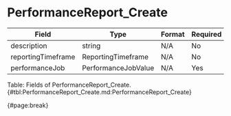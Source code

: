 <!--
    ATTENTION: This file was generated via gradle!
               Do NOT manually edit this file! Any such changes will be overwritten!
-->

# PerformanceReport_Create

| Field | Type | Format | Required |
| ------- | ------- | ------- | --- |
| description | string | N/A | No |
| reportingTimeframe | ReportingTimeframe | N/A | No |
| performanceJob | PerformanceJobValue | N/A | Yes |

Table: Fields of PerformanceReport_Create. {#tbl:PerformanceReport_Create.md:PerformanceReport_Create}

{#page:break}
